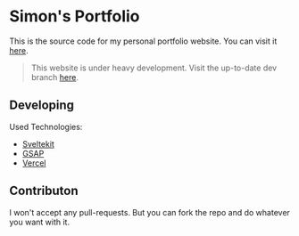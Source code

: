 # Simon's Portfolio

This is the source code for my personal portfolio website.
You can visit it [here](https://www.seimon.ch).

> This website is under heavy development. Visit the up-to-date dev branch [here](https://www.seimon.ch).


## Developing

Used Technologies:
- [Sveltekit](https://kit.svelte.dev)
- [GSAP](https://greensock.com/gsap/)
- [Vercel](https://vercel.com)


## Contributon
I won't accept any pull-requests. But you can fork the repo and do whatever you want with it.
